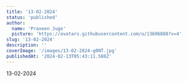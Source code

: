 ```yaml
---
title: '13-02-2024'
status: 'published'
author:
  name: 'Praveen Juge'
  picture: 'https://avatars.githubusercontent.com/u/13696888?v=4'
slug: '13-02-2024'
description: ''
coverImage: '/images/13-02-2024-g0NT.jpg'
publishedAt: '2024-02-13T05:43:11.588Z'
---
```


13-02-2024